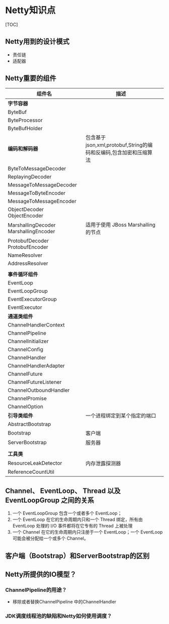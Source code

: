 # Netty知识点

[TOC]

## Netty用到的设计模式

- 责任链
- 适配器

## Netty重要的组件

| 组件名                                | 描述                                                         |      |
| ------------------------------------- | ------------------------------------------------------------ | ---- |
| **字节容器**                          |                                                              |      |
| ByteBuf                               |                                                              |      |
| ByteProcessor                         |                                                              |      |
| ByteBufHolder                         |                                                              |      |
| **编码和解码器**                      | 包含基于json,xml,protobuf,String的编码和反编码,包含加密和压缩算法 |      |
| ByteToMessageDecoder                  |                                                              |      |
| ReplayingDecoder                      |                                                              |      |
| MessageToMessageDecoder               |                                                              |      |
| MessageToByteEncoder                  |                                                              |      |
| MessageToMessageEncoder               |                                                              |      |
| ObjectDecoder<br />ObjectEncoder      |                                                              |      |
| MarshallingDecoder MarshallingEncoder | 适用于使用 JBoss Marshalling 的节点                          |      |
| ProtobufDecoder<br />ProtobufEncoder  |                                                              |      |
| NameResolver                          |                                                              |      |
| AddressResolver                       |                                                              |      |
|                                       |                                                              |      |
| **事件循环组件**                      |                                                              |      |
| EventLoop                             |                                                              |      |
| EventLoopGroup                        |                                                              |      |
| EventExecutorGroup                    |                                                              |      |
| EventExecutor                         |                                                              |      |
| **通道类组件**                        |                                                              |      |
| ChannelHandlerContext                 |                                                              |      |
| ChannelPipeline                       |                                                              |      |
| ChannelInitializer                    |                                                              |      |
| ChannelConfig                         |                                                              |      |
| ChannelHandler                        |                                                              |      |
| ChannelHandlerAdapter                 |                                                              |      |
| ChannelFuture                         |                                                              |      |
| ChannelFutureListener                 |                                                              |      |
| ChannelOutboundHandler                |                                                              |      |
| ChannelPromise                        |                                                              |      |
| ChannelOption                         |                                                              |      |
| **引导类组件**                        | 一个进程绑定到某个指定的端口                                 |      |
| AbstractBootstrap                     |                                                              |      |
| Bootstrap                             | 客户端                                                       |      |
| ServerBootstrap                       | 服务器                                                       |      |
|                                       |                                                              |      |
| **工具类**                            |                                                              |      |
| ResourceLeakDetector                  | 内存泄露探测器                                               |      |
| ReferenceCountUtil                    |                                                              |      |

## Channel、 EventLoop、 Thread 以及 EventLoopGroup 之间的关系  

1. 一个 EventLoopGroup 包含一个或者多个 EventLoop；
2. 一个 EventLoop 在它的生命周期内只和一个 Thread 绑定，所有由 EventLoop 处理的 I/O 事件都将在它专有的 Thread 上被处理
3. 一个 Channel 在它的生命周期内只注册于一个 EventLoop；一个 EventLoop 可能会被分配给一个或多个 Channel。

## 客户端（Bootstrap）和ServerBootstrap的区别  

## Netty所提供的IO模型？

### ChannelPipeline的用途？

- 移除或者替换ChannelPipeline  中的ChannelHandler  

### JDK调度线程池的缺陷和Netty如何使用调度？
